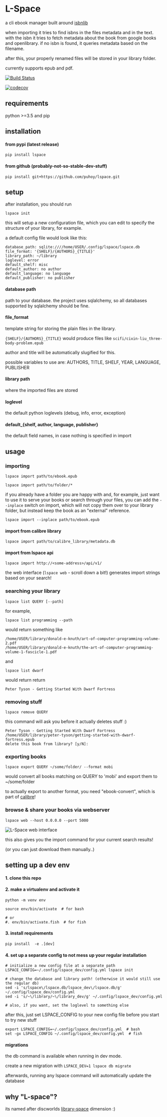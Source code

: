 # L-Space

a cli ebook manager built around [isbnlib](https://github.com/xlcnd/isbnlib)

when importing it tries to find isbns in the files metadata and in the text. 
with the isbn it tries to fetch metadata about the book from google books and openlibrary. 
if no isbn is found, it queries metadata based on the filename.

after this, your properly renamed files will be stored in your library folder.

currently supports epub and pdf.


[![Build Status](https://travis-ci.org/puhoy/lspace.svg?branch=master)](https://travis-ci.org/puhoy/lspace)

[![codecov](https://codecov.io/gh/puhoy/lspace/branch/master/graph/badge.svg)](https://codecov.io/gh/puhoy/lspace)

## requirements

python >=3.5 and pip


## installation

#### from pypi (latest release)

`pip install lspace`

#### from github (probably-not-so-stable-dev-stuff)

`pip install git+https://github.com/puhoy/lspace.git`


## setup 

after installation, you should run

`lspace init`

this will setup a new configuration file, which you can edit to specify the structure of your library, for example.

a default config file would look like this:
```
database_path: sqlite:////home/USER/.config/lspace/lspace.db
file_format: '{SHELF}/{AUTHORS}_{TITLE}'
library_path: ~/library
loglevel: error
default_shelf: misc
default_author: no author
default_language: no language
default_publisher: no publisher
```

#### database path

path to your database. 
the project uses sqlalchemy, so all databases supported by sqlalchemy should be fine.

#### file_format

template string for storing the plain files in the library.

`{SHELF}/{AUTHORS}_{TITLE}` would produce files like `scifi/cixin-liu_three-body-problem.epub`

author and title will be automatically slugified for this.

possible variables to use are: AUTHORS, TITLE, SHELF, YEAR, LANGUAGE, PUBLISHER

#### library path

where the imported files are stored

#### loglevel

the default python loglevels (debug, info, error, exception)

#### default_{shelf, author, language, publisher}

the default field names, in case nothing is specified in import


## usage

### importing

`lspace import path/to/ebook.epub`

`lspace import path/to/folder/*`

if you already have a folder you are happy with and, for example, just want to use it to serve your books or search through your files, you can add the `--inplace` switch on import, which will not copy them over to your library folder, but instead keep the book as an "external" reference.

`lspace import --inplace path/to/ebook.epub`

#### import from calibre library

`lspace import path/to/calibre_library/metadata.db`

#### import from lspace api

`lspace import http://<some-address>/api/v1/`

the web interface (`lspace web` - scroll down a bit!) generates import strings based on your search! 


### searching your library

`lspace list QUERY [--path]`

for example, 

`lspace list programming --path`

would return something like

    /home/USER/library/donald-e-knuth/art-of-computer-programming-volume-2.pdf
    /home/USER/library/donald-e-knuth/the-art-of-computer-programming-volume-1-fascicle-1.pdf

and 

`lspace list dwarf`

would return return

    Peter Tyson - Getting Started With Dwarf Fortress

### removing stuff

`lspace remove QUERY`

this command will ask you before it actually deletes stuff :)

    Peter Tyson - Getting Started With Dwarf Fortress
    /home/USER/library/peter-tyson/getting-started-with-dwarf-fortress.epub
    delete this book from library? [y/N]:

### exporting books


`lspace export QUERY ~/some/folder/ --format mobi`

would convert all books matching on QUERY to 'mobi' and export them to ~/some/folder

to actually export to another format, you need "ebook-convert", which is part of [calibre](https://calibre-ebook.com/)!

### browse & share your books via webserver

`lspace web --host 0.0.0.0 --port 5000` 

![L-Space web interface](https://raw.githubusercontent.com/puhoy/lspace/master/lspace_screenshot.png "screenshot of the L-Space web interface")

this also gives you the import command for your current search results!

(or you can just download them manually..)

## setting up a dev env

#### 1. clone this repo 

#### 2. make a virtualenv and activate it

```
python -m venv env

source env/bin/activate  # for bash

# or
#. env/bin/activate.fish  # for fish
```

#### 3. install requirements

```
pip install  -e .[dev]
```

#### 4. set up a separate config to not mess up your regular installation

```
# initialize a new config file at a separate path
LSPACE_CONFIG=~/.config/lspace_dev/config.yml lspace init

# change the database and library path! (otherwise it would still use the regular db)
sed -i 's/lspace\/lspace.db/lspace_dev\/lspace.db/g' ~/.config/lspace_dev/config.yml
sed -i 's/~\/library/~\/library_dev/g' ~/.config/lspace_dev/config.yml

# also, if you want, set the loglevel to something else

``` 
    
after this, just set LSPACE_CONFIG to your new config file before you start to try new stuff

```
export LSPACE_CONFIG=~/.config/lspace_dev/config.yml  # bash
set -gx LSPACE_CONFIG ~/.config/lspace_dev/config.yml  # fish 
```

#### migrations

the db command is available when running in dev mode.

create a new migration with `LSPACE_DEV=1 lspace db migrate`

afterwards, running any lspace command will automatically update the database


## why "L-space"?

its named after discworlds [library-space](https://en.wikipedia.org/wiki/List_of_dimensions_of_the_Discworld#L-space) dimension :)

